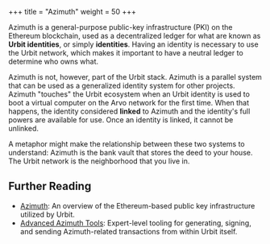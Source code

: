 +++
title = "Azimuth"
weight = 50
+++



Azimuth is a general-purpose public-key infrastructure (PKI) on the Ethereum
blockchain, used as a decentralized ledger for what are known as **Urbit
identities**, or simply **identities**. Having an identity is necessary to use
the Urbit network, which makes it important to have a neutral ledger to
determine who owns what.

Azimuth is not, however, part of the Urbit stack. Azimuth is a parallel system
that can be used as a generalized identity system for other projects. Azimuth
"touches" the Urbit ecosystem when an Urbit identity is used to boot a virtual
computer on the Arvo network for the first time. When that happens, the identity
considered **linked** to Azimuth and the identity's full powers are available
for use. Once an identity is linked, it cannot be unlinked.

A metaphor might make the relationship between these two systems to understand:
Azimuth is the bank vault that stores the deed to your house. The Urbit network
is the neighborhood that you live in.

## Further Reading

* [Azimuth](/reference/azimuth/azimuth): An overview of the Ethereum-based public
  key infrastructure utilized by Urbit.
* [Advanced Azimuth Tools](/reference/azimuth/advanced-azimuth-tools):
  Expert-level tooling for generating, signing, and sending Azimuth-related
  transactions from within Urbit itself.


